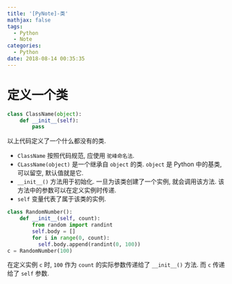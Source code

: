 ```yaml
---
title: '[PyNote]-类'
mathjax: false
tags:
  - Python
  - Note
categories:
  - Python
date: 2018-08-14 00:35:35
---
```


# 定义一个类

```py
class ClassName(object):
    def __init__(self):
        pass
```

以上代码定义了一个什么都没有的类.

- `ClassName` 按照代码规范, 应使用 `驼峰命名法`.
- `CLassName(object)` 是一个继承自 `object` 的类. `object` 是 Python 中的基类, 可以留空, 默认值就是它.
- `__init__()` 方法用于初始化. 一旦为该类创建了一个实例, 就会调用该方法. 该方法中的参数可以在定义实例时传递.
- `self` 变量代表了属于该类的实例.

```py
class RandomNumber():
    def __init__(self, count):
        from random import randint
        self.body = []
        for i in range(0, count):
          self.body.append(randint(0, 100))
c = RandomNumber(100)
```

在定义实例 `c` 时, `100` 作为 `count` 的实际参数传递给了 `__init__()` 方法. 而 `c` 传递给了 `self` 参数.
